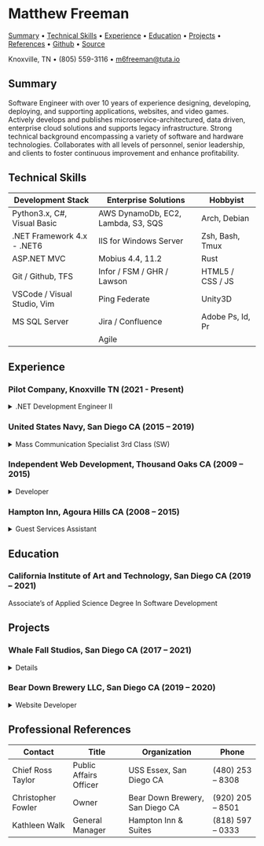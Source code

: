 
# Matthew Freeman

[Summary](#summary) • [Technical Skills](#skills) • [Experience](#experience) • [Education](#education) • [Projects](#projects) • [References](#references) • [Github](https://github.com/m6freeman) • [Source](https://github.com/m6freeman/m6freeman.github.io/blob/main/index.md)

Knoxville, TN • (805) 559-3116 • m6freeman@tuta.io


## Summary
<a name="summary"> <a>

Software Engineer with over 10 years of experience designing, developing, deploying, and supporting applications, websites, and video games.
Actively develops and publishes microservice-architectured, data driven, enterprise cloud solutions and supports legacy infrastructure.
Strong technical background encompassing a variety of software and hardware technologies.
Collaborates with all levels of personnel, senior leadership, and clients to foster continuous improvement and enhance profitability.

## Technical Skills
<a name="skills"> <a>

|Development Stack  |Enterprise Solutions   |Hobbyist   |
|-|-|-|     
|Python3.x, C#, Visual Basic    |AWS DynamoDb, EC2, Lambda, S3, SQS |Arch, Debian       |
|.NET Framework 4.x - .NET6     |IIS for Windows Server             |Zsh, Bash, Tmux    |
|ASP.NET MVC                    |Mobius 4.4, 11.2                   |Rust               |
|Git / Github, TFS              |Infor / FSM / GHR / Lawson         |HTML5 / CSS / JS   |
|VSCode / Visual Studio, Vim    |Ping Federate                      |Unity3D            |  
|MS SQL Server                  |Jira / Confluence                  |Adobe Ps, Id, Pr   |
|                               |Agile                              |                   |


## Experience
<a name="experience"> <a>

### Pilot Company, Knoxville TN (2021 - Present)

<details><summary>.NET Development Engineer II</summary><ul>
    <li><details><summary>Financial Transformation Project</summary><ul>
        <li>Designed a prototype financial system integration and reporting solution and performed a demonstration of capabilities to executive leadership, ultimately resulting in the decision to not out-source the project</li>
        <li>Performed requirements gathering and discovery for existing financial integrations for legacy system</li>
        <li>Built a scalable integration pipeline using AWS Lambda, S3, SQS, and DynamoDb to perform ETL on hundreds of thousands of financial statements a month, spanning 30+ systems with numerous document formats</li>
        <li>Directly supported integration testing efforts alongside consultants and business partners</li>
        <li>Provided business and diagnostic related data to a web front-end used by various levels of support as well as the business for reporting and to understand real-time metrics for financial records as they are submitted</li>
    </ul></details></li>
    <li><details><summary>Lead engineer for enterprise document archive system Mobius 4.4 to 11.2</summary><ul>
        <li><details><summary>Modernized the legacy HR and Financial document archive system</summary><ul>
            <li>Installed new version of software across distributed network of AWS EC2 servers</li>
            <li>Worked directly with database and cloud administrators to migrate existing data and schemas from on-prem to cloud</li>
            <li>Performed requirements gathering and discovery for existing document ingestion pipeline</li>
            <li>Updated, refactored, or entirely rewrote (when necessary) approx. 40 distributed VBScript applications facilitating the traffic of documents into the archive across numerous on-prem and cloud networks</li>
        </ul></details></li>
        <li>Performed virtual and in-person training for dozens of employees with varying technical abilities, spanning 4 enterprise verticals, on the use of the product</li>
        <li>Worked directly with the vendor on technical issues, troubleshooting outages, and performing minor version upgrades</li>
        <li>Actively perform technical and administrative support</li>
    </ul></details></li>
    <li>Introduce new features, modify existing features, perform debugging and patching, and perform project and infrastructural upgrades to legacy HR, Benefits, Payroll and Financial systems, including data distributing REST and SOAP APIs, and store and customer facing web interfaces</li>
</ul></details>

### United States Navy, San Diego CA (2015 – 2019)

<details><summary>Mass Communication Specialist 3rd Class (SW)</summary><ul>
    <li>Photographed, filmed, journaled/documented, published, and assisted in the coordination of various military operations, events and ceremonies, earning an Admiral's Letter of Commendation for my work during my 2018-19 Western Pacific deployment</li>
    <li>Designed publications and filmed/edited videos for military promotional use</li>
    <li>Secret Clearance eligible</li>
</ul></details>

### Independent Web Development, Thousand Oaks CA (2009 – 2015)

<details><summary>Developer</summary><ul>
    <li>Gathered requirements, designed, developed, and remotely administered multiple client websites</li>
    <li>Worked with a team of three developers to create websites using PHP, HTML, CSS, JS, and MySQL</li>
    <li>PHPMyAdmin experience and MySQL database troubleshooting</li>
    <li>Optimized search engine optimization (SEO) with Google Adwords and Webmaster Tools</li>
    <li>Managed web servers, domains and provided hosting for customers using CPanel</li>
    <li>Diagnosed production impacting issues within LAMP (Linux/Apache/MySQL/PHP) environments such as UI issues, expired certificates, and hosting migration issues</li>
    <li>Strong familiarity with CMS's such as Drupal and Wordpress</li>
</ul></details>

### Hampton Inn, Agoura Hills CA (2008 – 2015)

<details><summary>Guest Services Assistant</summary><ul>
    <li>Managed room inventory through POS application</li>
    <li>Trained new employees on POS applications and hotel policies</li>
    <li>Preformed on-call maintenance to computers and room appliances</li>
</ul></details>


## Education 
<a name="education"> <a>

### California Institute of Art and Technology, San Diego CA (2019 – 2021)

Associate’s of Applied Science Degree In Software Development


## Projects 
<a name="projects"> <a>

### Whale Fall Studios, San Diego CA (2017 – 2021)

<details><summary>Game Developer</summary><ul>
    <li>Developed and published Android and Windows platform games with Unity3D, C#, .NET Framework, and Visual Studio<ul>
        <li><a href="https://m6freeman.github.io/Subtractor">Subtractor, 2019</a></li>
        <li><a href="https://m6freeman.github.io/Hyperlane">Hyperlane, 2016</a></li>
        <li><a href="https://m6freeman.github.io/Porthole">Porthole, 2015</a></li>
    </ul></li>
</ul></details>

### Bear Down Brewery LLC, San Diego CA (2019 – 2020)

<details><summary>Website Developer</summary><ul>
    <li>Gathered requirements, designed, developed, and remotely administer desktop and mobile compliant website solution</li>
    <li><a href="https://m6freeman.github.io/Bear-Down-Brewery">Bear Down Brewery, Demo</a></li>
</ul></details>


## Professional References
<a name="references"> <a>

|Contact    |Title  |Organization   |Phone  |
|-|-|-|-|
|Chief Ross Taylor  |Public Affairs Officer |USS Essex, San Diego CA           |\(480\) 253 – 8308 |
|Christopher Fowler |Owner                  |Bear Down Brewery, San Diego CA   |\(920\) 205 – 8501 |
|Kathleen Walk      |General Manager        |Hampton Inn & Suites              |\(818\) 597 – 0333 |

